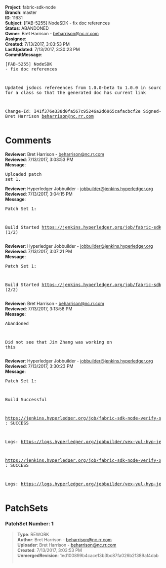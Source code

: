 <strong>Project</strong>: fabric-sdk-node<br><strong>Branch</strong>: master<br><strong>ID</strong>: 11631<br><strong>Subject</strong>: [FAB-5255] NodeSDK - fix doc references<br><strong>Status</strong>: ABANDONED<br><strong>Owner</strong>: Bret Harrison - beharrison@nc.rr.com<br><strong>Assignee</strong>:<br><strong>Created</strong>: 7/13/2017, 3:03:53 PM<br><strong>LastUpdated</strong>: 7/13/2017, 3:30:23 PM<br><strong>CommitMessage</strong>:<br><pre>[FAB-5255] NodeSDK - fix doc references

Updated jsdocs refereences from 1.0.0-beta
to 1.0.0 in source code for a class so that
the generated doc has current link

Change-Id: I41f376e338d0fa567c95246a2d6965cafacbcf2e
Signed-off-by: Bret Harrison <beharrison@nc.rr.com>
</pre><h1>Comments</h1><strong>Reviewer</strong>: Bret Harrison - beharrison@nc.rr.com<br><strong>Reviewed</strong>: 7/13/2017, 3:03:53 PM<br><strong>Message</strong>: <pre>Uploaded patch set 1.</pre><strong>Reviewer</strong>: Hyperledger Jobbuilder - jobbuilder@jenkins.hyperledger.org<br><strong>Reviewed</strong>: 7/13/2017, 3:04:15 PM<br><strong>Message</strong>: <pre>Patch Set 1:

Build Started https://jenkins.hyperledger.org/job/fabric-sdk-node-verify-s390x/718/ (1/2)</pre><strong>Reviewer</strong>: Hyperledger Jobbuilder - jobbuilder@jenkins.hyperledger.org<br><strong>Reviewed</strong>: 7/13/2017, 3:07:21 PM<br><strong>Message</strong>: <pre>Patch Set 1:

Build Started https://jenkins.hyperledger.org/job/fabric-sdk-node-verify-x86_64/1250/ (2/2)</pre><strong>Reviewer</strong>: Bret Harrison - beharrison@nc.rr.com<br><strong>Reviewed</strong>: 7/13/2017, 3:13:58 PM<br><strong>Message</strong>: <pre>Abandoned

Did not see that Jim Zhang was working on this</pre><strong>Reviewer</strong>: Hyperledger Jobbuilder - jobbuilder@jenkins.hyperledger.org<br><strong>Reviewed</strong>: 7/13/2017, 3:30:23 PM<br><strong>Message</strong>: <pre>Patch Set 1:

Build Successful 

https://jenkins.hyperledger.org/job/fabric-sdk-node-verify-s390x/718/ : SUCCESS

Logs: https://logs.hyperledger.org/jobbuilder/vex-yul-hyp-jenkins-1/fabric-sdk-node-verify-s390x/718

https://jenkins.hyperledger.org/job/fabric-sdk-node-verify-x86_64/1250/ : SUCCESS

Logs: https://logs.hyperledger.org/jobbuilder/vex-yul-hyp-jenkins-1/fabric-sdk-node-verify-x86_64/1250</pre><h1>PatchSets</h1><h3>PatchSet Number: 1</h3><blockquote><strong>Type</strong>: REWORK<br><strong>Author</strong>: Bret Harrison - beharrison@nc.rr.com<br><strong>Uploader</strong>: Bret Harrison - beharrison@nc.rr.com<br><strong>Created</strong>: 7/13/2017, 3:03:53 PM<br><strong>UnmergedRevision</strong>: 1ed100899b4cace13b3bc87fa026b2f389af4dab<br><br></blockquote>